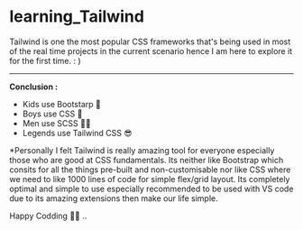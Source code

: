 # learning_Tailwind
Tailwind is one the most popular CSS frameworks that's being used in most of the real time projects in the current scenario hence I am here to explore it for the first time. : ) 

--- 

**Conclusion :**

* Kids use Bootstarp 👶
* Boys use CSS 👦
* Men use SCSS 🧔‍♂️
* Legends use Tailwind CSS 😎

*Personally I felt Tailwind is really amazing tool for everyone especially those who are good at CSS fundamentals. Its neither like Bootstrap which consits for all the things pre-built and non-customisable nor like CSS where we need to like 1000 lines of code for simple flex/grid layout. Its completely optimal and simple to use especially recommended to be used with VS code due to its amazing extensions then make our life simple. 

Happy Codding 🚀😎 ..
